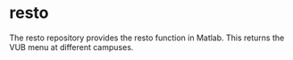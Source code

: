 # resto
The resto repository provides the resto function in Matlab. This returns the VUB menu at different campuses.
